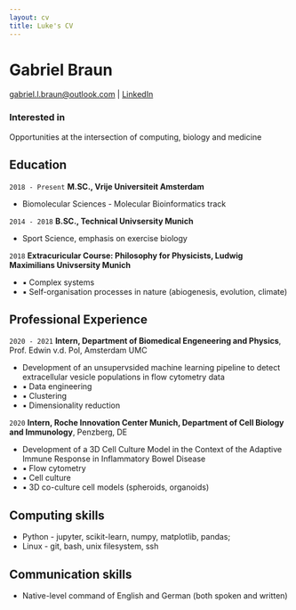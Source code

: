 ```yaml
---
layout: cv
title: Luke's CV
---
```

# Gabriel Braun

<div id="webaddress">
<a href="gabriel.l.braun@outlook.com">gabriel.l.braun@outlook.com</a>
| <a href="https://www.linkedin.com/in/gabriel-braun-84b744171/">LinkedIn</a>
</div>


### Interested in

Opportunities at the intersection of computing, biology and medicine


## Education

`2018 - Present`
__M.SC., Vrije Universiteit Amsterdam__

- Biomolecular Sciences - Molecular Bioinformatics track

`2014 - 2018`
__B.SC., Technical Univsersity Munich__

- Sport Science, emphasis on exercise biology

`2018`
__Extracuricular Course: Philosophy for Physicists, Ludwig Maximilians Univsersity Munich__

- ▪ Complex systems
- ▪ Self-organisation processes in nature (abiogenesis, evolution, climate)



## Professional Experience

`2020 - 2021`
__Intern, Department of Biomedical Engeneering and Physics__, Prof. Edwin v.d. Pol, Amsterdam UMC

- Development of an unsupervsided machine learning pipeline to detect extracellular vesicle populations in flow cytometry data
- ▪ Data engineering
- ▪ Clustering
- ▪ Dimensionality reduction

`2020`
__Intern, Roche Innovation Center Munich, Department of Cell Biology and Immunology__, Penzberg, DE

- Development of a 3D Cell Culture Model in the Context of the Adaptive Immune Response in Inflammatory Bowel Disease
- ▪ Flow cytometry
- ▪ Cell culture
- ▪ 3D co-culture cell models (spheroids, organoids) 



## Computing skills

- Python - jupyter, scikit-learn, numpy, matplotlib, pandas;
- Linux - git, bash, unix filesystem, ssh 


## Communication skills

- Native-level command of English and German (both spoken and written)


